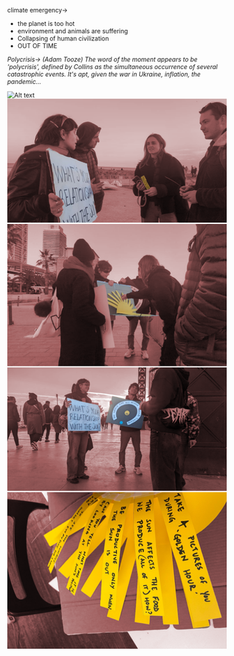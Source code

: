 climate emergency→  

- the planet is too hot
- environment and animals are suffering
- Collapsing of human civilization
- OUT OF TIME

*Polycrisis→ (Adam Tooze) The word of the moment appears to be 'polycrisis', defined by Collins as the simultaneous occurrence of several catastrophic events. It's apt, given the war in Ukraine, inflation, the pandemic…*

![Alt text](../images/DSCE05.png)
![Alt text](../images/DSCE01.png)![Alt text](../images/DSCE02.png)![Alt text](../images/DSCE03.png)![Alt text](../images/DSCE04.png)
